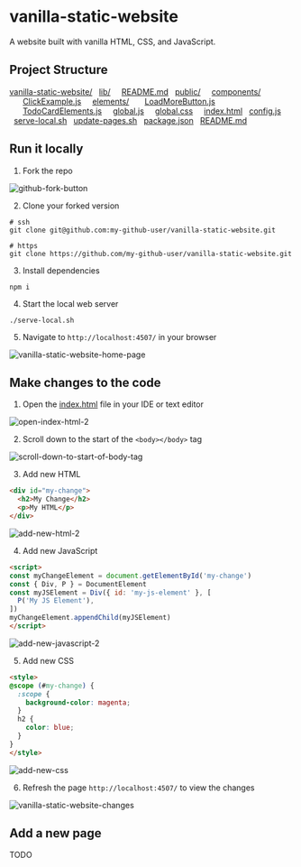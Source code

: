 # vanilla-static-website
A website built with vanilla HTML, CSS, and JavaScript.

## Project Structure

[vanilla-static-website/](/)
&nbsp;&nbsp;[lib/](/lib)
&nbsp;&nbsp;&nbsp;&nbsp;[README.md](/lib/README.md)
&nbsp;&nbsp;[public/](/public)
&nbsp;&nbsp;&nbsp;&nbsp;[components/](/public/components)
&nbsp;&nbsp;&nbsp;&nbsp;&nbsp;&nbsp;[ClickExample.js](/public/components/ClickExample.js)
&nbsp;&nbsp;&nbsp;&nbsp;[elements/](/public/elements)
&nbsp;&nbsp;&nbsp;&nbsp;&nbsp;&nbsp;[LoadMoreButton.js](/public/elements/LoadMoreButton.js)
&nbsp;&nbsp;&nbsp;&nbsp;&nbsp;&nbsp;[TodoCardElements.js](/public/elements/TodoCardElements.js)
&nbsp;&nbsp;&nbsp;&nbsp;[global.js](/public/global.js)
&nbsp;&nbsp;&nbsp;&nbsp;[global.css](/public/global.css)
&nbsp;&nbsp;&nbsp;&nbsp;[index.html](/public/index.html)
&nbsp;&nbsp;[config.js](/config.js)
&nbsp;&nbsp;[serve-local.sh](/serve-local.sh)
&nbsp;&nbsp;[update-pages.sh](/update-pages.sh)
&nbsp;&nbsp;[package.json](/package.json)
&nbsp;&nbsp;[README.md](/README.md)

## Run it locally

1. Fork the repo

![github-fork-button](https://rubico.land/assets/github-fork-button.jpg)

2. Clone your forked version

```
# ssh
git clone git@github.com:my-github-user/vanilla-static-website.git

# https
git clone https://github.com/my-github-user/vanilla-static-website.git
```

3. Install dependencies

```
npm i
```

4. Start the local web server

```
./serve-local.sh
```

5. Navigate to `http://localhost:4507/` in your browser

![vanilla-static-website-home-page](https://rubico.land/assets/vanilla-static-website-home-page.jpg)

## Make changes to the code

1. Open the [index.html](/public/index.html) file in your IDE or text editor

![open-index-html-2](https://rubico.land/assets/open-index-html-2.jpg)

2. Scroll down to the start of the `<body></body>` tag

![scroll-down-to-start-of-body-tag](https://rubico.land/assets/scroll-down-to-start-of-body-tag.jpg)

3. Add new HTML

```html
<div id="my-change">
  <h2>My Change</h2>
  <p>My HTML</p>
</div>
```

![add-new-html-2](https://rubico.land/assets/add-new-html-2.jpg)

4. Add new JavaScript

```html
<script>
const myChangeElement = document.getElementById('my-change')
const { Div, P } = DocumentElement
const myJSElement = Div({ id: 'my-js-element' }, [
  P('My JS Element'),
])
myChangeElement.appendChild(myJSElement)
</script>
```

![add-new-javascript-2](https://rubico.land/assets/add-new-javascript-2.jpg)

5. Add new CSS

```html
<style>
@scope (#my-change) {
  :scope {
    background-color: magenta;
  }
  h2 {
    color: blue;
  }
}
</style>
```

![add-new-css](https://rubico.land/assets/add-new-css.jpg)

6. Refresh the page `http://localhost:4507/` to view the changes

![vanilla-static-website-changes](https://rubico.land/assets/vanilla-static-website-changes.jpg)

## Add a new page

TODO
